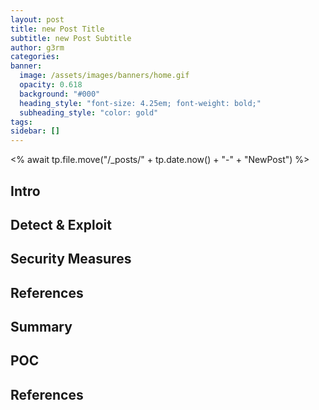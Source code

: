 ```yaml
---
layout: post
title: new Post Title
subtitle: new Post Subtitle
author: g3rm
categories: 
banner:
  image: /assets/images/banners/home.gif
  opacity: 0.618
  background: "#000"
  heading_style: "font-size: 4.25em; font-weight: bold;"
  subheading_style: "color: gold"
tags: 
sidebar: []
---
```

<% await tp.file.move("/_posts/" + tp.date.now() + "-" + "NewPost") %>

## Intro

## Detect & Exploit 

## Security Measures

## References

## Summary

## POC

## References